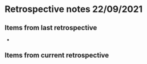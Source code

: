 # Retrospective notes 22/09/2021

## Items from last retrospective

* 


## Items from current retrospective

### 



